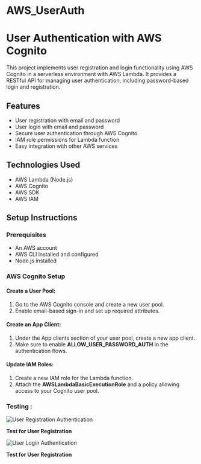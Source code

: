 # AWS_UserAuth

<h1>User Authentication with AWS Cognito</h1>

<p>This project implements user registration and login functionality using AWS Cognito in a serverless environment with AWS Lambda. It provides a RESTful API for managing user authentication, including password-based login and registration.</p>

<h2>Features</h2>
<ul>
    <li>User registration with email and password</li>
    <li>User login with email and password</li>
    <li>Secure user authentication through AWS Cognito</li>
    <li>IAM role permissions for Lambda function</li>
    <li>Easy integration with other AWS services</li>
</ul>

<h2>Technologies Used</h2>
<ul>
    <li>AWS Lambda (Node.js)</li>
    <li>AWS Cognito</li>
    <li>AWS SDK</li>
    <li>AWS IAM</li>
</ul>

<h2>Setup Instructions</h2>

<h3>Prerequisites</h3>
<ul>
    <li>An AWS account</li>
    <li>AWS CLI installed and configured</li>
    <li>Node.js installed</li>
</ul>

<h3>AWS Cognito Setup</h3>

<h4>Create a User Pool:</h4>
<ol>
    <li>Go to the AWS Cognito console and create a new user pool.</li>
    <li>Enable email-based sign-in and set up required attributes.</li>
</ol>

<h4>Create an App Client:</h4>
<ol>
    <li>Under the App clients section of your user pool, create a new app client.</li>
    <li>Make sure to enable <strong>ALLOW_USER_PASSWORD_AUTH</strong> in the authentication flows.</li>
</ol>

<h4>Update IAM Roles:</h4>
<ol>
    <li>Create a new IAM role for the Lambda function.</li>
    <li>Attach the <strong>AWSLambdaBasicExecutionRole</strong> and a policy allowing access to your Cognito user pool.</li>
</ol>

<h3>Testing :</h3>

![User Registration Authentication](https://github.com/user-attachments/assets/682710b7-6327-4802-bbe1-5bde32af7455)
<strong><p>Test for User Registration</p></strong>

![User Login Authentication](https://github.com/user-attachments/assets/63efa660-1102-42b7-9354-b8626bed487c)
<strong><p>Test for User Registration</p></strong>
